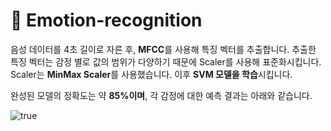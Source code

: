 # 🎯 Emotion-recognition

음성 데이터를 4초 길이로 자른 후, **MFCC**를 사용해 특징 벡터를 추출합니다. 추출한 특징 벡터는 감정 별로 값의 범위가 다양하기 때문에
Scaler를 사용해 표준화시킵니다. Scaler는 **MinMax Scaler**를 사용했습니다. 이후 **SVM 모델을 학습**시킵니다. 

완성된 모델의 정확도는 약 **85%이며**, 각 감정에 대한 예측 결과는 아래와 같습니다.


![true](https://user-images.githubusercontent.com/48341341/116882185-1c346b00-ac5f-11eb-8eb1-82d350d2c71a.PNG)
